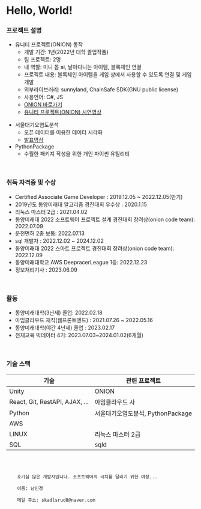 # Hello, World!

### 프로젝트 설명

- 유니티 프로젝트(ONION) 동작
  - 개발 기간: 1년(2022년 대학 졸업작품)
  - 팀 프로젝트: 2명
  - 내 역할: 미니 몹 ai, 날아다니는 아이템, 블록체인 연결
  - 프로젝트 내용: 블록체인 아이템을 게임 상에서 사용할 수 있도록 연결 및 게임 개발
  - 외부라이브러리: sunnyland, ChainSafe SDK(GNU public license)
  - 사용언어: C#, JS
  - <a href="https://namnamu.github.io/"> ONION 바로가기 </a>
  - <a href="https://youtu.be/4e2WnCjWdxM">유니티 프로젝트(ONION) 시연영상</a>
<!-- <a href="https://github.com/namnamu/namnamu/blob/main/document/index.md">웹 공부기록</a> -->
- 서울대기오염도분석
  - 오픈 데이터를 이용한 데이터 시각화
  - <a href="https://youtu.be/YG9ZDxoyQYY">발표영상</a>
- PythonPackage
  - 수월한 패키지 작성을 위한 개인 파이썬 유틸리티

<br>

### 취득 자격증 및 수상
- Certified Associate Game Developer : 2019.12.05 ~ 2022.12.05(만기)
- 2019년도 동양미래대 알고리즘 경진대회 우수상 : 2020.1.15
- 리눅스 마스터 2급 : 2021.04.02
- 동양미래대 2022 소프트웨어 프로젝트 설계 경진대회 장려상(onion code team): 2022.07.09
- 운전면허 2종 보통: 2022.07.13
- sql 개발자 : 2022.12.02 ~ 2024.12.02
- 동양미래대 2022 스마트 프로젝트 경진대회 장려상(onion code team): 2022.12.09
- 동양미래대학교 AWS DeepracerLeague 1등: 2022.12.23
- 정보처리기사 : 2023.06.09
<br>

### 활동
- 동양미래대학(3년제) 졸업: 2022.02.18
- 아임클라우드 재직(웹프론트엔드) : 2021.07.26 ~ 2022.05.16
- 동양미래대학(야간 4년제) 졸업 : 2023.02.17
- 천재교육 빅데이터 4기: 2023.07.03~2024.01.02(6개월)

  
<br/>

### 기술 스택   

|기술|관련 프로젝트|
|---|---|
| Unity | ONION |
|React, Git, RestAPI, AJAX, ... |아임클라우드 사|    
|Python|서울대기오염도분석, PythonPackage |
|AWS||
|LINUX|리눅스 마스터 2급|
|SQL|sqld|


<br/>

```

    호기심 많은 개발자입니다. 소프트웨어의 극치를 달리기 위한 여정...

    이름: 남인경

    메일 주소: skadlsrud8@naver.com


```

<!--
### Hi there 👋

**namnamu/namnamu** is a ✨ _special_ ✨ repository because its `README.md` (this file) appears on your GitHub profile.

Here are some ideas to get you started:

- 🔭 I’m currently working on ...
- 🌱 I’m currently learning ...
- 👯 I’m looking to collaborate on ...
- 🤔 I’m looking for help with ...
- 💬 Ask me about ...
- 📫 How to reach me: ...
- 😄 Pronouns: ...
- ⚡ Fun fact: ...
-->
